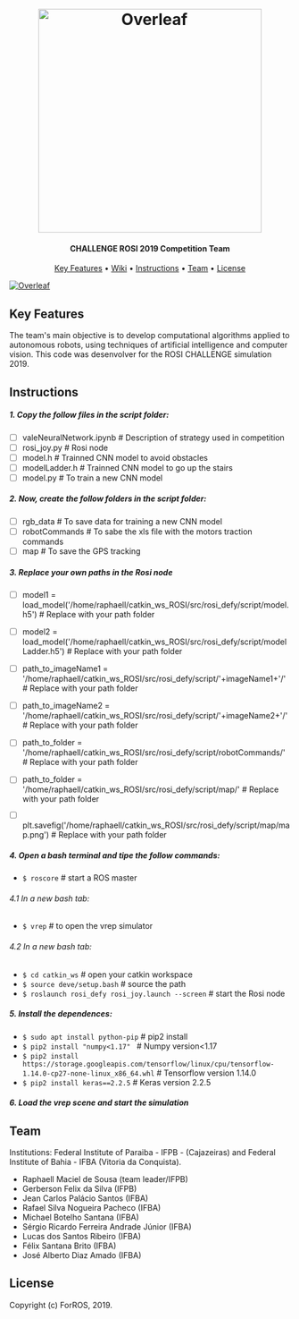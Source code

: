  <h1 align="center">
  <br>
  <a href="https://www.overleaf.com"><img src="https://user-images.githubusercontent.com/31168586/65396910-dbd1f300-dd81-11e9-9a98-8f4f329461e0.png" alt="Overleaf" width="400"></a>
</h1>

<h4 align="center">

CHALLENGE ROSI 2019 Competition Team</h4>

<p align="center">
  <a href="#key-features">Key Features</a> •
  <a href="https://github.com/overleaf/overleaf/wiki">Wiki</a> •
  <a href="#Instructions">Instructions</a> •
  <a href="#Team">Team</a> •
  <a href="#license">License</a>
</p>

<a href="https://www.overleaf.com"><img src="https://user-images.githubusercontent.com/31168586/65396913-e096a700-dd81-11e9-9b02-68e3119673cd.png" alt="Overleaf" ></a>

## Key Features

The team's main objective is to develop computational algorithms applied to autonomous robots, using techniques of artificial intelligence and computer vision. This code was desenvolver for the ROSI CHALLENGE simulation 2019.

## Instructions

##### 1. Copy the follow files in the script folder:
- [ ] valeNeuralNetwork.ipynb # Description of strategy used in competition
- [ ] rosi_joy.py # Rosi node
- [ ] model.h # Trainned CNN model to avoid obstacles
- [ ] modelLadder.h # Trainned CNN model to go up the stairs
- [ ] model.py # To train a new CNN model

##### 2. Now, create the follow folders in the script folder:
- [ ] rgb_data # To save data for training a new CNN model
- [ ] robotCommands # To sabe the xls file with the motors traction commands
- [ ] map # To save the GPS tracking

##### 3. Replace your own paths in the Rosi node 
- [ ] model1 = load_model('/home/raphaell/catkin_ws_ROSI/src/rosi_defy/script/model.h5') # Replace with your path folder
- [ ] model2 = load_model('/home/raphaell/catkin_ws_ROSI/src/rosi_defy/script/modelLadder.h5') # Replace with your path folder
- [ ] path_to_imageName1 = '/home/raphaell/catkin_ws_ROSI/src/rosi_defy/script/'+imageName1+'/' # Replace with your path folder
- [ ] path_to_imageName2 = '/home/raphaell/catkin_ws_ROSI/src/rosi_defy/script/'+imageName2+'/' # Replace with your path folder 
- [ ] path_to_folder = '/home/raphaell/catkin_ws_ROSI/src/rosi_defy/script/robotCommands/' # Replace with your path folder
- [ ] path_to_folder = '/home/raphaell/catkin_ws_ROSI/src/rosi_defy/script/map/' # Replace with your path folder
- [ ] plt.savefig('/home/raphaell/catkin_ws_ROSI/src/rosi_defy/script/map/map.png') # Replace with your path folder


##### 4. Open a bash terminal and tipe the follow commands:
+ `$ roscore` # start a ROS master

###### 4.1 In a new bash tab:
+ `$ vrep` # to open the vrep simulator

###### 4.2 In a new bash tab:
- `$ cd catkin_ws` # open your catkin workspace
- `$ source deve/setup.bash` # source the path
- `$ roslaunch rosi_defy rosi_joy.launch --screen` # start the Rosi node

##### 5. Install the dependences:
- `$ sudo apt install python-pip` # pip2 install
- `$ pip2 install "numpy<1.17" ` # Numpy version<1.17
- `$ pip2 install https://storage.googleapis.com/tensorflow/linux/cpu/tensorflow-1.14.0-cp27-none-linux_x86_64.whl` # Tensorflow version 1.14.0
- `$ pip2 install keras==2.2.5` # Keras version 2.2.5

##### 6. Load the vrep scene and start the simulation



## Team

Institutions: Federal Institute of Paraiba - IFPB - (Cajazeiras) and Federal Institute of Bahia - IFBA (Vitoria da Conquista).
* Raphaell Maciel de Sousa (team leader/IFPB)
* Gerberson Felix da Silva (IFPB)	
* Jean Carlos Palácio Santos (IFBA)
* Rafael Silva Nogueira Pacheco (IFBA)
* Michael Botelho Santana (IFBA)
* Sérgio Ricardo Ferreira Andrade Júnior (IFBA)
* Lucas dos Santos Ribeiro (IFBA)
* Félix Santana Brito (IFBA)
* José Alberto Diaz Amado (IFBA)


## License

Copyright (c) ForROS, 2019.
